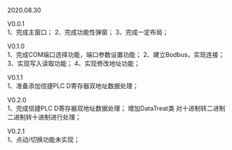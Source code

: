 2020.08.30

V0.0.1  
1、完成主窗口；
2、完成功能性弹窗；
3、完成一定布局；

V0.1.0  
1、完成COM端口选择功能，端口参数设置功能；
2、建立Bodbus，实现连接；
3、实现写入读取功能；
4、实现修改地址功能；

V0.1.1  
1、准备添加信捷PLC D寄存器双地址数据处理；

V0.2.0  
1、完成信捷PLC D寄存器双地址数据处理；
增加DataTreat类 对十进制转二进制 二进制转十进制进行处理；

V0.2.1  
1、点动/切换功能未实现；
